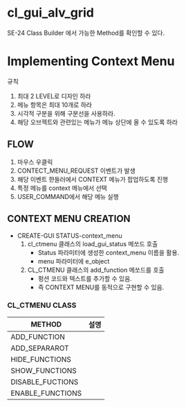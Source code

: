 # cl_gui_alv_grid

SE-24 Class Builder 에서 가능한 Method를 확인할 수 있다.

# Implementing Context Menu
규칙
1. 최대 2 LEVEL로 디자인 하라
2. 메뉴 항목은 최대 10개로 하라
3. 시각적 구분을 위해 구분선을 사용하라.
4. 해당 오브젝트와 관련있는 메뉴가 메뉴 상단에 올 수 있도록 하라

## FLOW
1. 마우스 우클릭
2. CONTECT_MENU_REQUEST 이벤트가 발생
3. 해당 이벤트 햔들러에서 CONTEXT 메뉴가 팝업하도록 진행
4. 특정 메뉴를 context 메뉴에서 선택
5. USER_COMMAND에서 해당 메뉴 실행

## CONTEXT MENU CREATION
- CREATE-GUI STATUS-context_menu
    1. cl_ctmenu 클래스의 load_gui_status 메쏘드 호출
        - Status 파라미터에 생성한 context_menu 이름을 활용.
        - menu 파라미터에 e_object
    2. CL_CTMENU 클래스의 add_function 메쏘드를 호출
        - 펑션 코드와 텍스트를 추가할 수 있음.
        - 즉 CONTEXT MENU를 동적으로 구현할 수 있음.




### CL_CTMENU CLASS
|METHOD|설명|
|---|---|
|ADD_FUNCTION||
|ADD_SEPARAROT||
|HIDE_FUNCTIONS||
|SHOW_FUNCTIONS||
|DISABLE_FUCTIONS||
|ENABLE_FUNCTIONS||